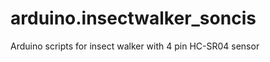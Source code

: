 arduino.insectwalker_soncis
===========================

Arduino scripts for insect walker with 4 pin HC-SR04 sensor